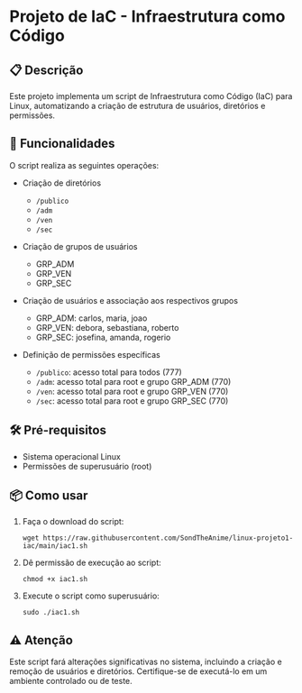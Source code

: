 # Projeto de IaC - Infraestrutura como Código

## 📋 Descrição
Este projeto implementa um script de Infraestrutura como Código (IaC) para Linux, automatizando a criação de estrutura de usuários, diretórios e permissões.

## 🚀 Funcionalidades

O script realiza as seguintes operações:

- Criação de diretórios
  - `/publico`
  - `/adm`
  - `/ven`
  - `/sec`

- Criação de grupos de usuários
  - GRP_ADM
  - GRP_VEN
  - GRP_SEC

- Criação de usuários e associação aos respectivos grupos
  - GRP_ADM: carlos, maria, joao
  - GRP_VEN: debora, sebastiana, roberto
  - GRP_SEC: josefina, amanda, rogerio

- Definição de permissões específicas
  - `/publico`: acesso total para todos (777)
  - `/adm`: acesso total para root e grupo GRP_ADM (770)
  - `/ven`: acesso total para root e grupo GRP_VEN (770)
  - `/sec`: acesso total para root e grupo GRP_SEC (770)

## 🛠️ Pré-requisitos
- Sistema operacional Linux
- Permissões de superusuário (root)

## 📦 Como usar

1. Faça o download do script:
   ```
   wget https://raw.githubusercontent.com/SondTheAnime/linux-projeto1-iac/main/iac1.sh
   ```

2. Dê permissão de execução ao script:
   ```
   chmod +x iac1.sh
   ```

3. Execute o script como superusuário:
   ```
   sudo ./iac1.sh
   ```

## ⚠️ Atenção
Este script fará alterações significativas no sistema, incluindo a criação e remoção de usuários e diretórios. Certifique-se de executá-lo em um ambiente controlado ou de teste.